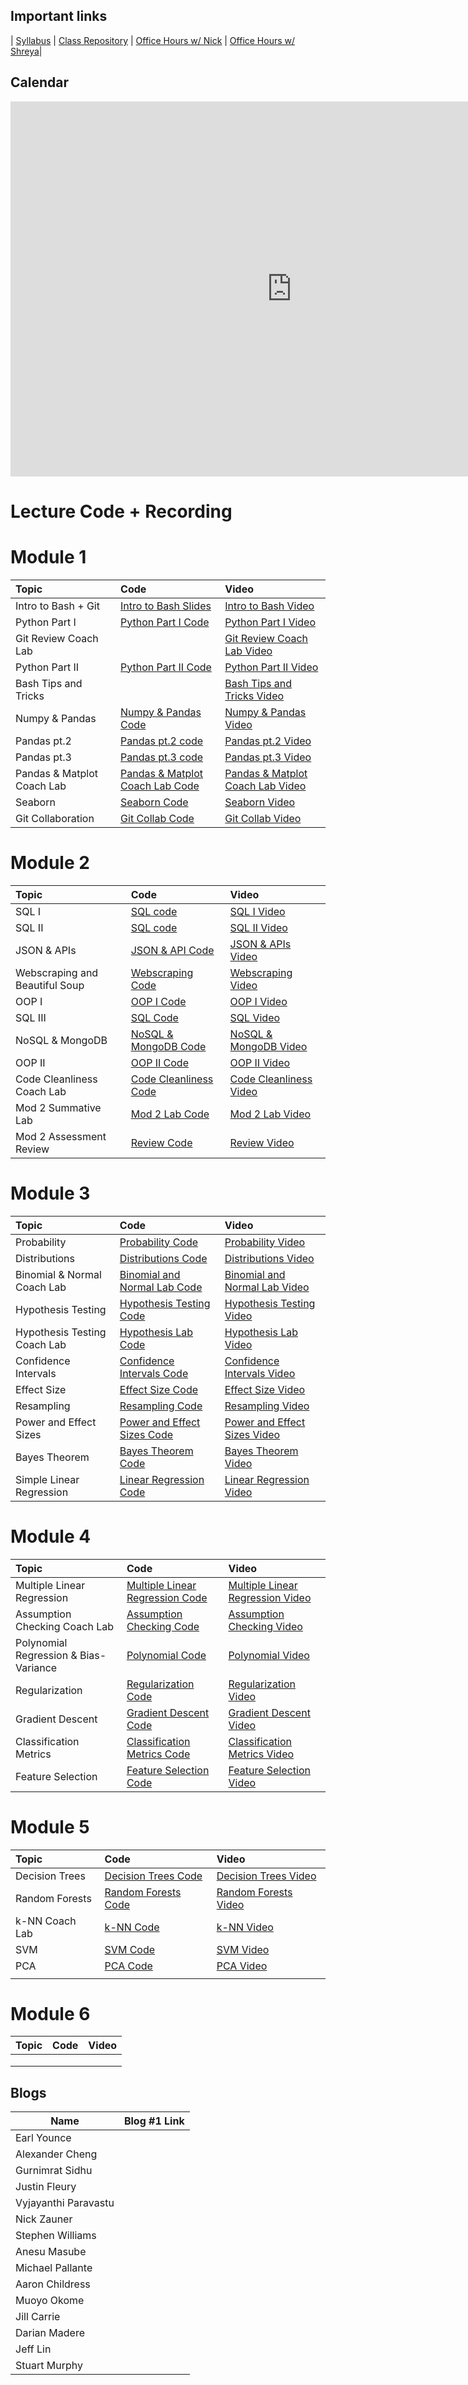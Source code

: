 ## Important links 


| [Syllabus](https://drive.google.com/file/d/1GV1nO8scPDJ6YRjHhkZdivPyLsZ90CQx/view?usp=sharing) | [Class Repository](https://github.com/learn-co-students/DC-DS-111819) | [Office Hours w/ Nick](https://calendar.google.com/calendar/selfsched?sstoken=UUx6U3VZT2pSLTE5fGRlZmF1bHR8ZTdkZjkyZDM3NjQxMWIwZGQzNmNlNzQ3YWU3ZWUwODg) | [Office Hours w/ Shreya](https://calendar.google.com/calendar/selfsched?sstoken=UUNaR1V6Q1drN3BZfGRlZmF1bHR8MDg3MDk5NTNhYzIyYzRmNTQ2ZGZkMTgzMTJhMzU1YmM)|


## Calendar
<iframe src="https://calendar.google.com/calendar/b/1/embed?height=600&amp;wkst=1&amp;bgcolor=%23ffffff&amp;ctz=America%2FNew_York&amp;src=ZmxhdGlyb25zY2hvb2wuY29tX2w5dGwyOXNsaGFxODVlZWgzMnJ0YmtqcGE0QGdyb3VwLmNhbGVuZGFyLmdvb2dsZS5jb20&amp;color=%238A2D38&amp;mode=WEEK&amp;showTabs=1&amp;showTitle=0&amp;showTz=0&amp;showCalendars=0&amp;showPrint=1&amp;showDate=1" style="border-width:0" width="900" height="600" frameborder="0" scrolling="no"></iframe>

# Lecture Code + Recording
# Module 1

| Topic                                  | Code                | Video                |
|:---|:---|:---|
|Intro to Bash + Git|<a href="https://github.com/learn-co-students/dc-ds-111819/tree/master/module-1/day-1-bash-git">Intro to Bash Slides</a>|<a href="https://www.youtube.com/watch?v=wQ5yluk02nA">Intro to Bash Video</a>|
|Python Part I|<a href="https://github.com/learn-co-students/dc-ds-111819/blob/master/module-1/day-2-python-1/python-fundamentals-enkeboll.ipynb">Python Part I Code</a>|<a href="https://www.youtube.com/watch?v=LaGO7WCJV24">Python Part I Video</a>|
|Git Review Coach Lab| |[Git Review Coach Lab Video](https://youtu.be/4DA-JJZpjzQ)|
|Python Part II|<a href="https://github.com/learn-co-students/dc-ds-111819/blob/master/module-1/day-3-python-2/python-2-enkeboll.ipynb">Python Part II Code</a>|<a href="https://www.youtube.com/watch?v=xJUm6q7uyY8">Python Part II Video</a>|
|Bash Tips and Tricks| |<a href="https://www.youtube.com/watch?v=jRHKo7r_HMA">Bash Tips and Tricks Video</a>|
|Numpy & Pandas|[Numpy & Pandas Code](https://github.com/learn-co-students/dc-ds-111819/tree/master/module-1/day-4-numpy-pandas) |[Numpy & Pandas Video](https://youtu.be/DWPqPPH66Rs)|
|Pandas pt.2|[Pandas pt.2 code](https://github.com/learn-co-students/dc-ds-111819/blob/master/module-1/day-5-pandas-1/pandas-1-nick.ipynb)|[Pandas pt.2 Video](https://youtu.be/DyAif6a1Rgo)|
|Pandas pt.3|[Pandas pt.3 code](https://github.com/learn-co-students/dc-ds-111819/tree/master/module-1/day-6-pandas-3)|[Pandas pt.3 Video](https://www.youtube.com/watch?v=xbPU0FrfPG0)|
|Pandas & Matplot Coach Lab| [Pandas & Matplot Coach Lab Code](https://github.com/learn-co-students/dc-ds-111819/tree/master/module-1/day-6-pandas-matplotlib) | [Pandas & Matplot Coach Lab Video](https://youtu.be/BN7mJvWrm9g)
|Seaborn|[Seaborn Code](https://github.com/learn-co-students/dc-ds-111819/tree/master/module-1/day-7-seaborn)|[Seaborn Video](https://www.youtube.com/watch?v=22x08oiFFw8)|
|Git Collaboration|[Git Collab Code](https://github.com/learn-co-students/dc-ds-111819/tree/master/module-1/day-8-collaborative-git)|[Git Collab Video](https://youtu.be/6f5y_jRgk4o)|



# Module 2
| Topic                                  | Code                | Video                |
|:---|:---|:---|
|SQL I|[SQL code](https://github.com/learn-co-students/dc-ds-111819/blob/master/module-2/day-1-sql/sql-to-pandas.ipynb) |[SQL I Video](https://www.youtube.com/watch?v=R2RMci_v3XA&feature=youtu.be)|
|SQL II|[SQL code](https://github.com/learn-co-students/dc-ds-111819/blob/master/module-2/day-1-sql/sql-to-pandas.ipynb)|[SQL II Video](https://youtu.be/RMl459PdiWQ)|
|JSON & APIs | [JSON & API Code](https://github.com/learn-co-students/dc-ds-111819/blob/master/module-2/day-3-json-api/json-api.ipynb) | [JSON & APIs Video](https://youtu.be/ijkdkUmz9WE) |
|Webscraping and Beautiful Soup| [Webscraping Code](https://github.com/learn-co-students/dc-ds-111819/blob/master/module-2/day-4-webscraping/webscraping.ipynb)| [Webscraping Video](https://youtu.be/bRX6OVfCheU)|
|OOP I|[OOP I Code](https://github.com/learn-co-students/dc-ds-111819/blob/master/module-2/day-2-oop-1/OOP.ipynb)|[OOP I Video](https://youtu.be/vnVQIHCQjyY)|
|SQL III|[SQL Code](https://github.com/learn-co-students/dc-ds-111819/blob/master/module-2/day-5-sql-3/more-sql.ipynb)|[SQL Video](https://youtu.be/-_Ap00X-pGQ)|
|NoSQL & MongoDB|[NoSQL & MongoDB Code](https://github.com/learn-co-students/dc-ds-111819/blob/master/module-2/day-6-nosql-mongo/nosql.ipynb)|[NoSQL & MongoDB Video](https://youtu.be/qfCNXSh4eCk)|
|OOP II|[OOP II Code](https://github.com/learn-co-students/dc-ds-111819/blob/master/module-2/day-6-more-oop/oop-2.ipynb)|[OOP II Video](https://youtu.be/OkhnMicezqw)|
|Code Cleanliness Coach Lab|[Code Cleanliness Code](https://github.com/learn-co-students/dc-ds-111819/blob/master/module-2/coding-best-practies/coding_best_practices.ipynb)|[Code Cleanliness Video](https://youtu.be/kT5SBHB_g4k)|
|Mod 2 Summative Lab|[Mod 2 Lab Code](https://github.com/learn-co-students/dc-ds-111819/blob/master/module-2/Mod2-Summative-Lab/Mod_2_Summative_Lab-Coach.ipynb)|[Mod 2 Lab Video](https://youtu.be/7DHcbtEx92A)|
|Mod 2 Assessment Review|[Review Code](https://github.com/learn-co-students/dc-ds-111819/blob/master/module-2/mod2-assessment/mod2_assessment-nickg.ipynb)|[Review Video](https://youtu.be/0N4keaJtg8g)|


# Module 3
| Topic                                  | Code                | Video                |
|:---|:---|:---|
|Probability|[Probability Code](https://github.com/learn-co-students/dc-ds-111819/blob/master/module-3/day-1-probability/probability.ipynb)|[Probability Video](https://youtu.be/2T8-HxfW1jw)|
|Distributions|[Distributions Code](https://github.com/learn-co-students/dc-ds-111819/blob/master/module-3/day-2-random-variables/distributions.ipynb)|[Distributions Video](https://youtu.be/t7swDIksDCk)|
|Binomial & Normal Coach Lab|[Binomial and Normal Lab Code](https://github.com/learn-co-students/dc-ds-111819/blob/master/module-3/binom_normal_coach_lab/Binomial_Normal_Dist_Lab_Shreya.ipynb)|[Binomial and Normal Lab Video](https://youtu.be/r4Wjqf-VvIw)|
|Hypothesis Testing| [Hypothesis Testing Code](https://github.com/learn-co-students/dc-ds-111819/blob/master/module-3/day-4-hypothesis-testing/hypothesis_testing.ipynb) | [Hypothesis Testing Video](https://youtu.be/t2NCjor6TnQ) |
|Hypothesis Testing Coach Lab|[Hypothesis Lab Code](https://github.com/learn-co-students/dc-ds-111819/blob/master/module-3/hypothesis_lab/hypothesis_coach_lab_shreya.ipynb)|[Hypothesis Lab Video](https://youtu.be/0QzTrLD-6lE)|
|Confidence Intervals|[Confidence Intervals Code](https://github.com/learn-co-students/dc-ds-111819/blob/master/module-3/day-5-confidence-intervals/Confidence_Intervals_Shreya.ipynb)|[Confidence Intervals Video](https://youtu.be/qPaK7orxdPk)|
|Effect Size|[Effect Size Code](https://github.com/learn-co-students/dc-ds-111819/blob/master/module-3/day-6-Power_effect_size/effect_size_and_power-1118.ipynb)|[Effect Size Video](https://youtu.be/rs-h9CeMBjs)|
|Resampling|[Resampling Code](https://github.com/learn-co-students/dc-ds-111819/blob/master/module-3/day-7-Resampling/Resampling_1118.ipynb)|[Resampling Video](https://youtu.be/np8Gx14JJHE)|
|Power and Effect Sizes|[Power and Effect Sizes Code](https://github.com/learn-co-students/dc-ds-111819/blob/master/module-3/day-6-Power_effect_size/effect_size_and_power2-1118.ipynb)|[Power and Effect Sizes Video](https://www.youtube.com/watch?v=m3-rqWFpSGU&feature=youtu.be)|
|Bayes Theorem|[Bayes Theorem Code](https://github.com/learn-co-students/dc-ds-111819/blob/master/module-3/day-8-Bayes_Theorem/bayes.ipynb)|[Bayes Theorem Video](https://youtu.be/E_6i0fVE75I)|
|Simple Linear Regression|[Linear Regression Code](https://github.com/learn-co-students/dc-ds-111819/blob/master/module-3/day-9-Simple_Linear_Regression/1118_simple_regression.ipynb)|[Linear Regression Video](https://youtu.be/cdJ_--D40aw)|

# Module 4
| Topic                                  | Code                | Video                |
|:---|:---|:---|
|Multiple Linear Regression|[Multiple Linear Regression Code](https://github.com/learn-co-students/dc-ds-111819/blob/master/module-4/day-1-multiple_linear_regression/1118_Linear_Regression_Multiple.ipynb)|[Multiple Linear Regression Video](https://youtu.be/XhAPy8c6cbA)|
|Assumption Checking Coach Lab|[Assumption Checking Code](https://github.com/learn-co-students/dc-ds-111819/blob/master/module-4/coach-lab-assumption-checking/Assumption%20Checking.ipynb)|[Assumption Checking Video](https://youtu.be/pBJ1M-5u75k)|
|Polynomial Regression & Bias-Variance|[Polynomial Code](https://github.com/learn-co-students/dc-ds-111819/blob/master/module-4/Day-2-Polynomial_Bias-Variance/1118_Polynomial_Regression_Bias_Variance.ipynb)|[Polynomial Video](https://youtu.be/-y00lUnFhI0)|
|Regularization|[Regularization Code](https://github.com/learn-co-students/dc-ds-111819/blob/master/module-4/Day-3-Lasso-Ridge/regularization/1118_regularization.ipynb)|[Regularization Video](https://youtu.be/SqxNssD5dNE)|
|Gradient Descent|[Gradient Descent Code](https://github.com/learn-co-students/dc-ds-111819/blob/master/module-4/Day-4-GradientDescent/Math_Gradient_Descent.ipynb)|[Gradient Descent Video](https://youtu.be/hhBLKTSOov0)|
|Classification Metrics|[Classification Metrics Code](https://github.com/learn-co-students/dc-ds-111819/tree/master/module-4/Day-6-Classification_metrics)|[Classification Metrics Video](https://youtu.be/Ahz6BzbvXQE)|
|Feature Selection|[Feature Selection Code](https://github.com/learn-co-students/dc-ds-111819/blob/master/module-4/Day-7-Feature_Selection/1118model_diagnosis.ipynb)|[Feature Selection Video](https://youtu.be/72atKBBcdbk)|

# Module 5
| Topic                                  | Code                | Video                |
|:---|:---|:---|
|Decision Trees|[Decision Trees Code](https://github.com/learn-co-students/dc-ds-111819/blob/master/module-5/day-1-Decision_Trees/Decision-Trees-Student-Version.ipynb)|[Decision Trees Video](https://youtu.be/a6c_j5MI6TQ)|
|Random Forests|[Random Forests Code](https://github.com/learn-co-students/dc-ds-111819/blob/master/module-5/day-2-Random_Forests/Random_Forests1118.ipynb)|[Random Forests Video](https://youtu.be/zRA4SaG8NpQ)|
|k-NN Coach Lab|[k-NN Code](https://github.com/learn-co-students/dc-ds-111819/blob/master/module-5/kNN_Coach_Lab/knn_classification_Shreya.ipynb)|[k-NN Video](https://youtu.be/T8kMtBjM-OY)|
|SVM|[SVM Code](https://github.com/learn-co-students/dc-ds-111819/blob/master/module-5/day-3-SVM/Support_Vector_Machines.ipynb)|[SVM Video](https://youtu.be/uhNSnnQ8Geo)|
|PCA|[PCA Code](https://github.com/learn-co-students/dc-ds-111819/blob/master/module-5/day-4-PCA/Principal-Component-Analysis.ipynb)|[PCA Video](https://youtu.be/5dmJVngWyNg)|
||||


# Module 6
| Topic                                  | Code                | Video                |
|:---|:---|:---|
||||
||||
||||


## Blogs

|  Name | Blog #1 Link |
| --- | --- |
| Earl Younce          | |
| Alexander Cheng      | |
| Gurnimrat Sidhu      | |
| Justin Fleury        | |
| Vyjayanthi Paravastu | |
| Nick Zauner          | |
| Stephen Williams     | |
| Anesu Masube         | |
| Michael Pallante     | |
| Aaron Childress      | |
| Muoyo Okome          | |
| Jill Carrie          | |
| Darian Madere        | |
| Jeff Lin             | |
|Stuart Murphy         | |
